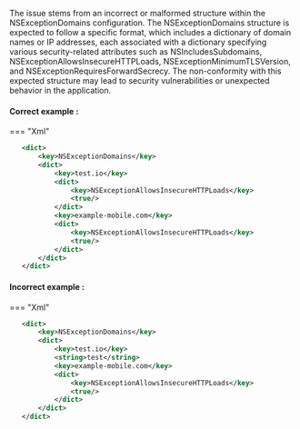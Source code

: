 The issue stems from an incorrect or malformed structure within the NSExceptionDomains configuration. The NSExceptionDomains structure is expected to follow a specific format, which includes a dictionary of domain names or IP addresses, each associated with a dictionary specifying various security-related attributes such as NSIncludesSubdomains, NSExceptionAllowsInsecureHTTPLoads, NSExceptionMinimumTLSVersion, and NSExceptionRequiresForwardSecrecy. The non-conformity with this expected structure may lead to security vulnerabilities or unexpected behavior in the application.

#### Correct example : 

=== "Xml"
 ```xml
    <dict>
        <key>NSExceptionDomains</key>
        <dict>
            <key>test.io</key>
            <dict>
                <key>NSExceptionAllowsInsecureHTTPLoads</key>
                <true/>
            </dict>
            <key>example-mobile.com</key>
            <dict>
                <key>NSExceptionAllowsInsecureHTTPLoads</key>
                <true/>
            </dict>
        </dict>
    </dict>
 ```

#### Incorrect example : 

=== "Xml"
 ```xml
    <dict>
        <key>NSExceptionDomains</key>
        <dict>
            <key>test.io</key>
            <string>test</string>
            <key>example-mobile.com</key>
            <dict>
                <key>NSExceptionAllowsInsecureHTTPLoads</key>
                <true/>
            </dict>
        </dict>
    </dict>
 ```
